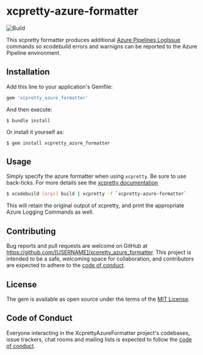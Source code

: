 # xcpretty-azure-formatter

![Build](https://github.com/lasseporsch/xcpretty-azure-formatter/actions/workflows/main.yml/badge.svg)

This xcpretty formatter produces additional [Azure Pipelines LogIssue](https://docs.microsoft.com/en-us/azure/devops/pipelines/scripts/logging-commands?view=azure-devops&tabs=bash#logissue-log-an-error-or-warning) commands so xcodebuild errors and warnigns can be reported to the Azure Pipeline environment.

## Installation

Add this line to your application's Gemfile:

```ruby
gem 'xcpretty_azure_formatter'
```

And then execute:

    $ bundle install

Or install it yourself as:

    $ gem install xcpretty_azure_formatter

## Usage

Simply specify the azure formatter when using `xcpretty`. Be sure to use back-ticks. For more details see the [xcpretty documentation](https://github.com/xcpretty/xcpretty#extensions)
```bash
$ xcodebuild [args] build | xcpretty -f `xcpretty-azure-formatter` 
```
This will retain the original output of xcpretty, and print the appropriate Azure Logging Commands as well.

## Contributing

Bug reports and pull requests are welcome on GitHub at https://github.com/[USERNAME]/xcpretty_azure_formatter. This project is intended to be a safe, welcoming space for collaboration, and contributors are expected to adhere to the [code of conduct](https://github.com/[USERNAME]/xcpretty_azure_formatter/blob/master/CODE_OF_CONDUCT.md).

## License

The gem is available as open source under the terms of the [MIT License](https://opensource.org/licenses/MIT).

## Code of Conduct

Everyone interacting in the XcprettyAzureFormatter project's codebases, issue trackers, chat rooms and mailing lists is expected to follow the [code of conduct](https://github.com/[USERNAME]/xcpretty_azure_formatter/blob/master/CODE_OF_CONDUCT.md).
